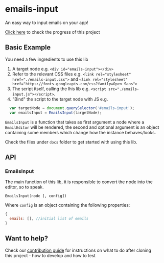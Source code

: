 # emails-input

An easy way to input emails on your app!

[Click here](https://miro.com/app/board/o9J_kp_qvfY=/) to check the progress of this project

## Basic Example

You need a few ingredients to use this lib

1. A target node e.g. `<div id="emails-input"></div>`
1. Refer to the relevant CSS files e.g. `<link rel="stylesheet" href="./emails-input.css">` and `<link rel="stylesheet" href="https://fonts.googleapis.com/css?family=Open Sans">`
1. The script itself, calling the lhis lib e.g. `<script src="./emails-input.js"></script>`.
1. "Bind" the script to the target node with JS e.g.

```js
  var targetNode = document.querySelector('#emails-input');
  var emailsInput = EmailsInput(targetNode);
```

`EmailsInput` is a function that takes as first argument a node where a `EmailEditor` will be rendered, the second and optional argument is an object containing some members which change how the instance behaves/looks.

Check the files under `docs` folder to get started with using this lib.

## API

### EmailsInput

The main function of this lib, it is responsible to convert the node into the editor, so to speak.

`EmailsInput(node [, config])`

Where `config` is an object containing the following properties:

```js
{
  emails: [], //initial list of emails
}
```

## Want to help?

Check our [contribution guide](./CONTRIBUTING.md) for instructions on what to do after cloning this project - how to develop and how to test
